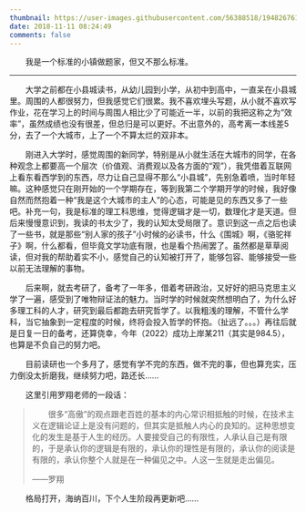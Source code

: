 ```yaml
---
thumbnail: https://user-images.githubusercontent.com/56388518/194826761-d9c83166-d77f-4071-822d-90f32ee98e20.png
date: 2018-11-11 08:24:49
comments: false
---
```


&emsp;&emsp;我是一个标准的小镇做题家，但又不那么标准。

---

&emsp;&emsp;大学之前都在小县城读书，从幼儿园到小学，从初中到高中，一直呆在小县城里。周围的人都很努力，但我感觉它们很累。我不喜欢埋头写题，从小就不喜欢写作业，花在学习上的时间与周围人相比少了可能近一半，以前的我把这称之为“效率”，虽然成绩也没有很差，但总归是可以更好。不出意外的，高考离一本线差5分，去了一个大城市，上了一个不算太烂的双非本。

&emsp;&emsp;刚进入大学时，感觉周围的新同学，特别是从小就生活在大城市的同学，在各种观念上都要高一个层次（价值观、消费观以及各方面的“观”），我凭借着互联网上看东看西学到的东西，尽力让自己显得不那么“小县城”，先别急着喷，当时年轻嘛。这种感觉只在刚开始的一个学期存在，等到我第二个学期开学的时候，我好像自然而然抱着一种“我是这个大城市的主人”的心态，可能是见的东西又多了一些吧。补充一句，我是标准的理工科思维，觉得逻辑才是一切，数理化才是天道。但后来慢慢意识到，我读的书太少了，我的认知太受局限了。意识到这一点之后也读了一些书，就是那些“别人家的孩子”小时候的必读书，什么《围城》啊，《骆驼祥子》啊，什么都看，但毕竟文学功底有限，也是看个热闹罢了。虽然都是草草阅读，但对我的帮助着实不小，感觉自己的认知被打开了，能够包容、能够接受一些以前无法理解的事物。

&emsp;&emsp;后来啊，就去考研了，备考了一年多，借着考研政治，又好好的把马克思主义学了一遍，感受到了唯物辩证法的魅力。当时学的时候就突然想明白了，为什么好多理工科的人才，研究到最后都跑去研究哲学了。以我粗浅的理解，不管什么学科，当它抽象到一定程度的时候，终将会投入哲学的怀抱。（扯远了。。。）再往后就是日复一日的备考，还算侥幸，今年（2022）成功上岸某211（其实是984.5），也算是不负自己的努力吧。

&emsp;&emsp;目前读研也一个多月了，感觉有学不完的东西，做不完的事，但也算充实，压力倒没太折磨我，继续努力吧，路还长……

&emsp;&emsp;这里引用罗翔老师的一段话：

>  &emsp;&emsp;很多“高傲”的观点跟老百姓的基本的内心常识相抵触的时候，在技术主义在逻辑论证上是没有问题的，但其实是抵触人内心的良知的。这种思想变化的发生是基于人生的经历。人要接受自己的有限性，人承认自己是有限的，于是承认你的逻辑是有限的，承认你的理性是有限的，承认你的阅读是有限的，承认你整个人就是在一种偏见之中。人这一生就是走出偏见。
>
> ——罗翔

&emsp;&emsp;格局打开，海纳百川，下个人生阶段再更新吧……